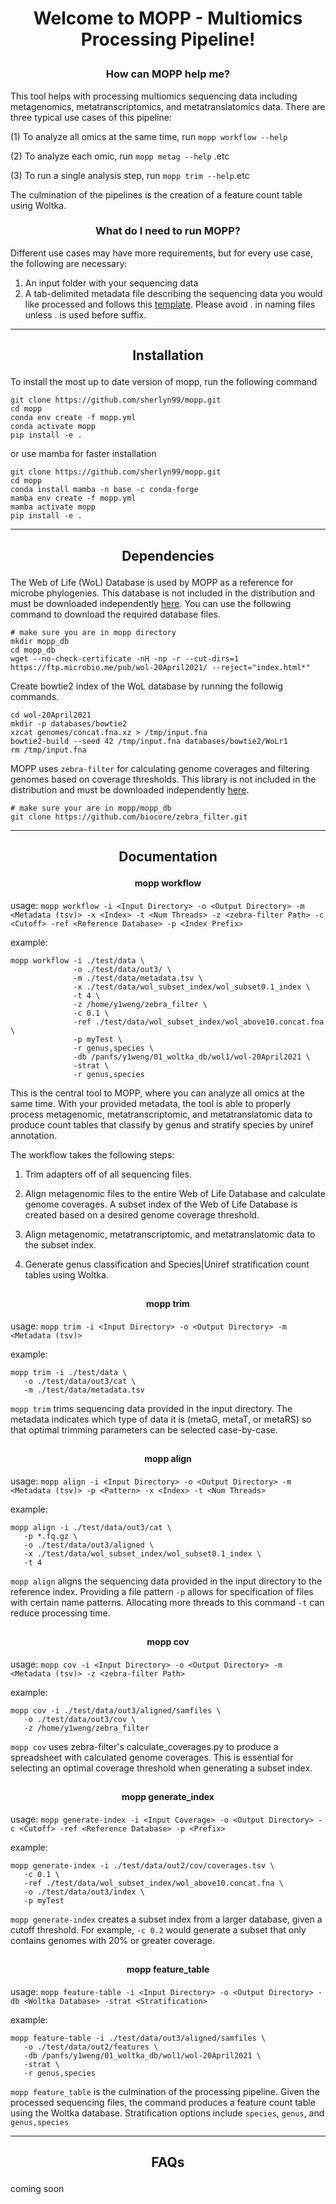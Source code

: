 <h1> <p align ="center"> Welcome to MOPP - Multiomics Processing Pipeline! </p> </h1>

<h3> <p align = "center"> How can MOPP help me? </p> </h3>

This tool helps with processing multiomics sequencing data including metagenomics, 
metatranscriptomics, and metatranslatomics data. There are three typical use 
cases of this pipeline:

(1) To analyze all omics at the same time, run `mopp workflow --help`

(2) To analyze each omic, run `mopp metag --help` .etc

(3) To run a single analysis step, run `mopp trim --help`.etc

The culmination of the pipelines is the creation of a feature count table using Woltka. 

<h3> <p align = "center"> What do I need to run MOPP? </p> </h3>

Different use cases may have more requirements, but for every use case, the following are necessary:
1. An input folder with your sequencing data
2. A tab-delimited metadata file describing the sequencing data you would like processed and follows this [template](https://github.com/sherlyn99/mopp/blob/main/test/data/metadata.tsv). Please avoid . in naming files unless . is used before suffix.


***
<h2> <p align ="center"> Installation </p> </h2>

To install the most up to date version of mopp, run the following command
```
git clone https://github.com/sherlyn99/mopp.git
cd mopp
conda env create -f mopp.yml
conda activate mopp
pip install -e .
```
or use mamba for faster installation
```
git clone https://github.com/sherlyn99/mopp.git
cd mopp
conda install mamba -n base -c conda-forge
mamba env create -f mopp.yml
mamba activate mopp
pip install -e .
```

***
<h2> <p align ="center"> Dependencies </p> </h2>

The Web of Life (WoL) Database is used by MOPP as a reference for microbe phylogenies. This database is not included in the distribution and must be downloaded independently [here](https://biocore.github.io/wol/download). You can use the following command to download the required database files. 
```
# make sure you are in mopp directory
mkdir mopp_db
cd mopp_db
wget --no-check-certificate -nH -np -r --cut-dirs=1  https://ftp.microbio.me/pub/wol-20April2021/ --reject="index.html*"
```

Create bowtie2 index of the WoL database by running the followig commands.
```
cd wol-20April2021
mkdir -p databases/bowtie2
xzcat genomes/concat.fna.xz > /tmp/input.fna
bowtie2-build --seed 42 /tmp/input.fna databases/bowtie2/WoLr1
rm /tmp/input.fna
```

MOPP uses `zebra-filter` for calculating genome coverages and filtering genomes based on coverage thresholds. This library is not included in the distribution and must be downloaded independently [here](https://github.com/biocore/zebra_filter).
```
# make sure your are in mopp/mopp_db
git clone https://github.com/biocore/zebra_filter.git
```

***

<h2> <p align ="center"> Documentation </p> </h2>

<h4> <p align ="center"> mopp workflow </p> </h4>

usage: `mopp workflow -i <Input Directory> -o <Output Directory> -m <Metadata (tsv)> -x <Index> -t <Num Threads> -z <zebra-filter Path> -c <Cutoff> -ref <Reference Database> -p <Index Prefix>`

example: 
```
mopp workflow -i ./test/data \
              -o ./test/data/out3/ \
              -m ./test/data/metadata.tsv \
              -x ./test/data/wol_subset_index/wol_subset0.1_index \
              -t 4 \
              -z /home/y1weng/zebra_filter \
              -c 0.1 \
              -ref ./test/data/wol_subset_index/wol_above10.concat.fna \
              -p myTest \
              -r genus,species \
              -db /panfs/y1weng/01_woltka_db/wol1/wol-20April2021 \
              -strat \
              -r genus,species
```

This is the central tool to MOPP, where you can analyze all omics at the same time.
With your provided metadata, the tool is able to properly process metagenomic, metatranscriptomic,
and metatranslatomic data to produce count tables that classify by genus and stratify species by
uniref annotation. 

The workflow takes the following steps:

1) Trim adapters off of all sequencing files.

2) Align metagenomic files to the entire Web of Life Database and 
   calculate genome coverages. A subset index of the Web of Life Database
   is created based on a desired genome coverage threshold.
   
4) Align metagenomic, metatranscriptomic, and metatranslatomic data to the subset index.
   
5) Generate genus classification and Species|Uniref stratification count tables using Woltka.

<h2> <p align ="center"> </p> </h2>

<h4> <p align ="center"> mopp trim </p> </h4>

usage: `mopp trim -i <Input Directory> -o <Output Directory> -m <Metadata (tsv)>`

example: 
```
mopp trim -i ./test/data \
   -o ./test/data/out3/cat \
   -m ./test/data/metadata.tsv
```

`mopp trim` trims sequencing data provided in the input directory. The metadata indicates which type of data it is (metaG, metaT, or metaRS) so that optimal trimming parameters can be selected case-by-case. 


<h2> <p align ="center"> </p> </h2>

<h4> <p align ="center"> mopp align </p> </h4>

usage: `mopp align -i <Input Directory> -o <Output Directory> -m <Metadata (tsv)> -p <Pattern> -x <Index> -t <Num Threads>`

example:
```
mopp align -i ./test/data/out3/cat \
   -p *.fq.gz \
   -o ./test/data/out3/aligned \
   -x ./test/data/wol_subset_index/wol_subset0.1_index \
   -t 4
```

`mopp align` aligns the sequencing data provided in the input directory to the reference index. Providing a file pattern `-p` allows for specification of files with certain name patterns. Allocating more threads to this command `-t` can reduce processing time.

<h2> <p align ="center"> </p> </h2>

<h4> <p align ="center"> mopp cov </p> </h4>

usage: `mopp cov -i <Input Directory> -o <Output Directory> -m <Metadata (tsv)> -z <zebra-filter Path>`

example: 
```
mopp cov -i ./test/data/out3/aligned/samfiles \
   -o ./test/data/out3/cov \
   -z /home/y1weng/zebra_filter
```

`mopp cov` uses zebra-filter's calculate_coverages.py to produce a spreadsheet with calculated genome coverages. This is essential for selecting an optimal coverage threshold when generating a subset index.

<h2> <p align ="center"> </p> </h2>

<h4> <p align ="center"> mopp generate_index </p> </h4>

usage: `mopp generate-index -i <Input Coverage> -o <Output Directory> -c <Cutoff> -ref <Reference Database> -p <Prefix>`

example: 
```
mopp generate-index -i ./test/data/out2/cov/coverages.tsv \
   -c 0.1 \
   -ref ./test/data/wol_subset_index/wol_above10.concat.fna \
   -o ./test/data/out3/index \
   -p myTest
```

`mopp generate-index` creates a subset index from a larger database, given a cutoff threshold. For example, `-c 0.2` would generate a subset that only contains genomes with 20% or greater coverage.

<h2> <p align ="center"> </p> </h2>

<h4> <p align ="center"> mopp feature_table </p> </h4>

usage: `mopp feature-table -i <Input Directory> -o <Output Directory> -db <Woltka Database> -strat <Stratification>`

example: 
```
mopp feature-table -i ./test/data/out3/aligned/samfiles \
   -o ./test/data/out2/features \
   -db /panfs/y1weng/01_woltka_db/wol1/wol-20April2021 \
   -strat \
   -r genus,species
```

`mopp feature_table` is the culmination of the processing pipeline. Given the processed sequencing files, the command produces a feature count table using the Woltka database. Stratification options include `species`, `genus`, and `genus,species`

***
<h2> <p align ="center"> FAQs </p> </h2>
coming soon
